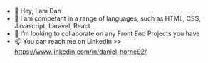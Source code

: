 - 👋 Hey, I am Dan
- 🌱 I am competant in a range of languages, such as HTML, CSS, Javascript, Laravel, React
- 💞️ I’m looking to collaborate on any Front End Projects you have
- 📫 You can reach me on LinkedIn >> https://www.linkedin.com/in/daniel-horne92/

<!---
horne-d/horne-d is a ✨ special ✨ repository because its `README.md` (this file) appears on your GitHub profile.
You can click the Preview link to take a look at your changes.
--->
